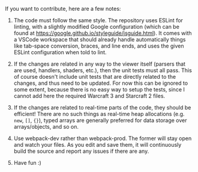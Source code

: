 If you want to contribute, here are a few notes:

1) The code must follow the same style.
The repository uses ESLint for linting, with a slightly modified Google configuration (which can be found at https://google.github.io/styleguide/jsguide.html).
It comes with a VSCode workspace that should already handle automatically things like tab-space conversion, braces, and line ends, and uses the given ESLint configuration when told to lint.

2) If the changes are related in any way to the viewer itself (parsers that are used, handlers, shaders, etc.), then the unit tests must all pass.
This of course doesn't include unit tests that are directly related to the changes, and thus need to be updated.
For now this can be ignored to some extent, because there is no easy way to setup the tests, since I cannot add here the required Warcraft 3 and Starcraft 2 files.

3) If the changes are related to real-time parts of the code, they should be efficient! There are no such things as real-time heap allocations (e.g. `new`, `[]`, `{}`), typed arrays are generally preferred for data storage over arrays/objects, and so on.

4) Use webpack-dev rather than webpack-prod. The former will stay open and watch your files. As you edit and save them, it will continuously build the source and report any issues if there are any.

5) Have fun :)